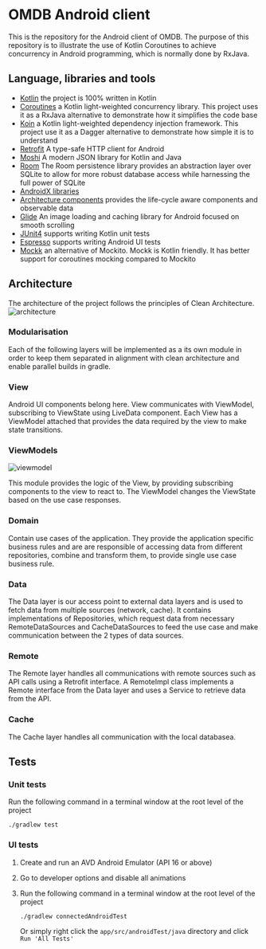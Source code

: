 # OMDB Android client
This is the repository for the Android client of OMDB.
The purpose of this repository is to illustrate the use of Kotlin Coroutines to achieve 
concurrency in Android programming, which is normally done by RxJava.

## Language, libraries and tools
- [Kotlin](https://kotlinlang.org/docs/reference/) the project is 100% written in Kotlin
- [Coroutines](https://kotlinlang.org/docs/reference/coroutines/coroutines-guide.html) a Kotlin
light-weighted concurrency library. This project uses it as a RxJava alternative to demonstrate how
it simplifies the code base
- [Koin](https://insert-koin.io/) a Kotlin light-weighted dependency injection framework. This
project use it as a Dagger alternative to demonstrate how simple it is to understand
- [Retrofit](https://square.github.io/retrofit/) A type-safe HTTP client for Android
- [Moshi](https://github.com/square/moshi) A modern JSON library for Kotlin and Java
- [Room](https://developer.android.com/training/data-storage/room/index.html) The Room persistence
library provides an abstraction layer over SQLite to allow for more robust database access while
harnessing the full power of SQLite
- [AndroidX libraries](https://developer.android.com/jetpack/androidx/)
- [Architecture components](https://developer.android.com/topic/libraries/architecture/) provides
the life-cycle aware components and observable data
- [Glide](https://github.com/bumptech/glide) An image loading and caching library for Android
focused on smooth scrolling
- [JUnit4](https://junit.org/junit4/) supports writing Kotlin unit tests
- [Espresso](https://developer.android.com/training/testing/espresso) supports writing Android UI
tests
- [Mockk](https://mockk.io/) an alternative of Mockito. Mockk is Kotlin friendly. It has better
support for coroutines mocking compared to Mockito

## Architecture
The architecture of the project follows the principles of Clean Architecture. 
![architecture](https://preview.ibb.co/hyTZMc/architecture.png)

### Modularisation
Each of the following layers will be implemented as a its own module in order to keep them 
separated in alignment with clean architecture and enable parallel builds in gradle.  

### View
Android UI components belong here. View communicates with ViewModel, subscribing to ViewState 
using LiveData component. Each View has a ViewModel attached that provides the data required by 
the view to make state transitions.


### ViewModels
![viewmodel](https://preview.ibb.co/neLQSH/viewmodel.png)

This module provides the logic of the View, by providing subscribing components to the view to 
react to. The ViewModel changes the ViewState based on the use case responses.


### Domain
Contain use cases of the application. They provide the application specific business rules and are 
are responsible of accessing data from different repositories, combine and transform them, to 
provide single use case business rule.

### Data
The Data layer is our access point to external data layers and is used to fetch data from multiple 
sources (network, cache). It contains implementations of Repositories, which request data from 
necessary RemoteDataSources and CacheDataSources to feed the use case and make communication 
between the 2 types of data sources.


### Remote
The Remote layer handles all communications with remote sources such as API calls using a Retrofit 
interface. A RemoteImpl class implements a Remote interface from the Data layer and uses a Service 
to retrieve data from the API.


### Cache
The Cache layer handles all communication with the local databasea.

## Tests

### Unit tests
Run the following command in a terminal window at the root level of the project

`./gradlew test`
### UI tests
1. Create and run an AVD Android Emulator (API 16 or above)
2. Go to developer options and disable all animations
3. Run the following command in a terminal window at the root level of the project
   
   `./gradlew connectedAndroidTest`
   
   Or simply right click the `app/src/androidTest/java` directory and click `Run 'All Tests'`
